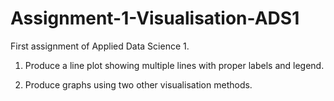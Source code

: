 # Assignment-1-Visualisation-ADS1

First assignment of Applied Data Science 1.

1. Produce a line plot showing multiple lines with proper labels and legend.

2. Produce graphs using two other visualisation methods.
